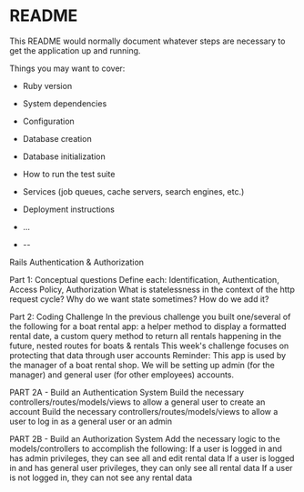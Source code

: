 # README

This README would normally document whatever steps are necessary to get the
application up and running.

Things you may want to cover:

* Ruby version

* System dependencies

* Configuration

* Database creation

* Database initialization

* How to run the test suite

* Services (job queues, cache servers, search engines, etc.)

* Deployment instructions

* ...
* --


Rails Authentication & Authorization

Part 1: Conceptual questions
Define each: Identification, Authentication, Access Policy, Authorization
What is statelessness in the context of the http request cycle?
Why do we want state sometimes? How do we add it?

Part 2: Coding Challenge
In the previous challenge you built one/several of the following for a boat rental app: a helper method to display a formatted rental date, a custom query method to return all rentals happening in the future, nested routes for boats & rentals
This week's challenge focuses on protecting that data through user accounts
Reminder: This app is used by the manager of a boat rental shop. We will be setting up admin (for the manager) and general user (for other employees) accounts.

PART 2A - Build an Authentication System
Build the necessary controllers/routes/models/views to allow a general user to create an account
Build the necessary controllers/routes/models/views to allow a user to log in as a general user or an admin

PART 2B - Build an Authorization System
Add the necessary logic to the models/controllers to accomplish the following:
If a user is logged in and has admin privileges, they can see all and edit rental data
If a user is logged in and has general user privileges, they can only see all rental data
If a user is not logged in, they can not see any rental data